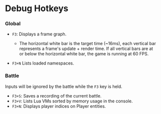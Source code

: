 # Debug Hotkeys

### Global

- `F3`: Displays a frame graph.

  - The horizontal white bar is the target time (~16ms), each vertical bar represents a frame's update + render time. If all vertical bars are at or below the horizontal white bar, the game is running at 60 FPS.

- `F3+N` Lists loaded namespaces.

### Battle

Inputs will be ignored by the battle while the `F3` key is held.

- `F3+S`: Saves a recording of the current battle.
- `F3+V`: Lists Lua VMs sorted by memory usage in the console.
- `F3+N`: Displays player indices on Player entities.

